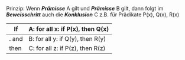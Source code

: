Prinzip: Wenn **_Prämisse_** A gilt und _**Prämisse**_ B gilt, dann folgt im **_Beweisschritt_** auch die _**Konklusion**_ C
z.B. für Prädikate P(x), Q(x), R(x)


| If           | A: for all x: if P(x), then Q(x) |
| ------------ | -------------------------------- |
| .        and | B: for all y: if Q(y), then R(y) |
| then         | C: for all z: if P(z), then R(z) |
